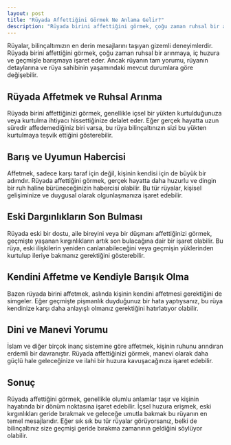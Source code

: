 ```yaml
---
layout: post
title: "Rüyada Affettiğini Görmek Ne Anlama Gelir?"
description: "Rüyada birini affettiğini görmek, çoğu zaman ruhsal bir arınmaya, iç huzura ve geçmişle barışmaya işaret eder."
---
```


Rüyalar, bilinçaltımızın en derin mesajlarını taşıyan gizemli deneyimlerdir. Rüyada birini affettiğini görmek, çoğu zaman ruhsal bir arınmaya, iç huzura ve geçmişle barışmaya işaret eder. Ancak rüyanın tam yorumu, rüyanın detaylarına ve rüya sahibinin yaşamındaki mevcut durumlara göre değişebilir.

## Rüyada Affetmek ve Ruhsal Arınma

Rüyada birini affettiğinizi görmek, genellikle içsel bir yükten kurtulduğunuza veya kurtulma ihtiyacı hissettiğinize delalet eder. Eğer gerçek hayatta uzun süredir affedemediğiniz biri varsa, bu rüya bilinçaltınızın sizi bu yükten kurtulmaya teşvik ettiğini gösterebilir.

## Barış ve Uyumun Habercisi

Affetmek, sadece karşı taraf için değil, kişinin kendisi için de büyük bir adımdır. Rüyada affettiğini görmek, gerçek hayatta daha huzurlu ve dingin bir ruh haline bürüneceğinizin habercisi olabilir. Bu tür rüyalar, kişisel gelişiminize ve duygusal olarak olgunlaşmanıza işaret edebilir.

## Eski Dargınlıkların Son Bulması

Rüyada eski bir dostu, aile bireyini veya bir düşmanı affettiğinizi görmek, geçmişte yaşanan kırgınlıkların artık son bulacağına dair bir işaret olabilir. Bu rüya, eski ilişkilerin yeniden canlanabileceğini veya geçmişin yüklerinden kurtulup ileriye bakmanız gerektiğini gösterebilir.

## Kendini Affetme ve Kendiyle Barışık Olma

Bazen rüyada birini affetmek, aslında kişinin kendini affetmesi gerektiğini de simgeler. Eğer geçmişte pişmanlık duyduğunuz bir hata yaptıysanız, bu rüya kendinize karşı daha anlayışlı olmanız gerektiğini hatırlatıyor olabilir.

## Dini ve Manevi Yorumu

İslam ve diğer birçok inanç sistemine göre affetmek, kişinin ruhunu arındıran erdemli bir davranıştır. Rüyada affettiğinizi görmek, manevi olarak daha güçlü hale geleceğinize ve ilahi bir huzura kavuşacağınıza işaret edebilir.

## Sonuç

Rüyada affettiğini görmek, genellikle olumlu anlamlar taşır ve kişinin hayatında bir dönüm noktasına işaret edebilir. İçsel huzura erişmek, eski kırgınlıkları geride bırakmak ve geleceğe umutla bakmak bu rüyanın en temel mesajlarıdır. Eğer sık sık bu tür rüyalar görüyorsanız, belki de bilinçaltınız size geçmişi geride bırakma zamanının geldiğini söylüyor olabilir.